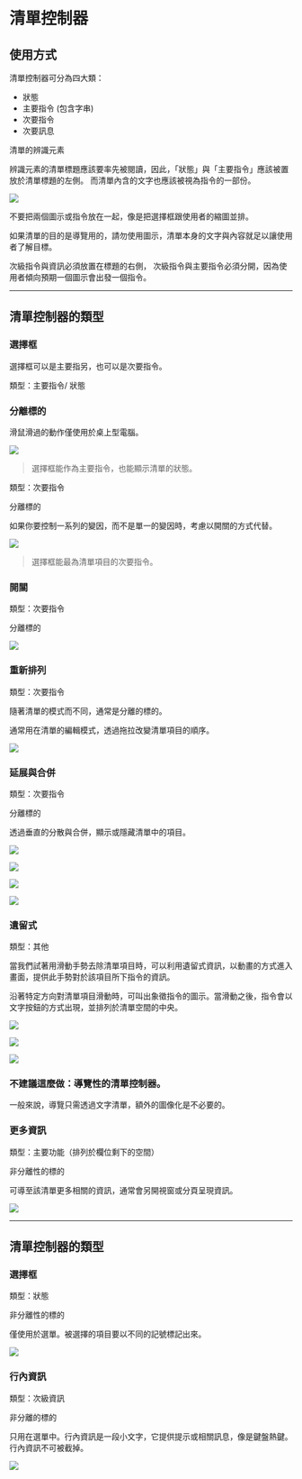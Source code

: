 # 清單控制器

## 使用方式

清單控制器可分為四大類：

- 狀態
- 主要指令 (包含字串)
- 次要指令
- 次要訊息



清單的辨識元素

辨識元素的清單標題應該要率先被閱讀，因此，「狀態」與「主要指令」應該被置放於清單標題的左側。
而清單內含的文字也應該被視為指令的一部份。

![](images/components/components-listcontrols-listcontrols-listcontrols_03_large_mdpi.png)

不要把兩個圖示或指令放在一起，像是把選擇框跟使用者的縮圖並排。


如果清單的目的是導覽用的，請勿使用圖示，清單本身的文字與內容就足以讓使用者了解目標。


次級指令與資訊必須放置在標題的右側，
次級指令與主要指令必須分開，因為使用者傾向預期一個圖示會出發一個指令。


---

## 清單控制器的類型
 
### 選擇框

選擇框可以是主要指另，也可以是次要指令。

類型：主要指令/ 狀態

### 分離標的


滑鼠滑過的動作僅使用於桌上型電腦。


![](images/components/components-listcontrols-typesoflistcontrols-listcontrols_08_large_mdpi.png)

> 選擇框能作為主要指令，也能顯示清單的狀態。


類型：次要指令

分離標的

如果你要控制一系列的變因，而不是單一的變因時，考慮以開關的方式代替。


![](images/components/components-listcontrols-typesoflistcontrols-listcontrols_10_large_mdpi.png)

> 選擇框能最為清單項目的次要指令。

### 開關

類型：次要指令

分離標的

![](images/components/components-listcontrols-typesoflistcontrols-listcontrols_30_large_mdpi.png)

### 重新排列

類型：次要指令

隨著清單的模式而不同，通常是分離的標的。


通常用在清單的編輯模式，透過拖拉改變清單項目的順序。


![](images/components/components-listcontrols-typesoflistcontrols-listcontrols_18_large_mdpi.png)

### 延展與合併

類型：次要指令

分離標的

透過垂直的分散與合併，顯示或隱藏清單中的項目。


![](images/components/components-listcontrols-typesoflistcontrols-listcontrols_26a_large_mdpi.png)

![](images/components/components-listcontrols-typesoflistcontrols-listcontrols_26b_large_mdpi.png)

![](images/components/components-listcontrols-typesoflistcontrols-listcontrols_28a_large_mdpi.png)

![](images/components/components-listcontrols-typesoflistcontrols-listcontrols_28b_large_mdpi.png)

### 遺留式

類型：其他

當我們試著用滑動手勢去除清單項目時，可以利用遺留式資訊，以動畫的方式進入畫面，提供此手勢對於該項目所下指令的資訊。

沿著特定方向對清單項目滑動時，可叫出象徵指令的圖示。當滑動之後，指令會以文字按鈕的方式出現，並排列於清單空間的中央。


![](images/components/components-listcontrols-typesoflistcontrols-listcontrols_22a_large_mdpi.png)

![](images/components/components-listcontrols-typesoflistcontrols-listcontrols_22b_large_mdpi.png)

![](images/components/components-listcontrols-typesoflistcontrols-listcontrols_22c_large_mdpi.png) 

### 不建議這麼做：導覽性的清單控制器。

一般來說，導覽只需透過文字清單，額外的圖像化是不必要的。

### 更多資訊


類型：主要功能（排列於欄位剩下的空間）

非分離性的標的

可導至該清單更多相關的資訊，通常會另開視窗或分頁呈現資訊。

![](images/components/components-listcontrols-typesoflistcontrols-listcontrols_16_large_mdpi.png)

---

## 清單控制器的類型

### 選擇框

類型：狀態

非分離性的標的


僅使用於選單。被選擇的項目要以不同的記號標記出來。



![](images/components/components-listcontrols-typesofmenucontrols-listcontrols_06_large_mdpi.png)

### 行內資訊

類型：次級資訊

非分離的標的

只用在選單中。行內資訊是一段小文字，它提供提示或相關訊息，像是鍵盤熱鍵。行內資訊不可被截掉。


![](images/components/components-listcontrols-typesofmenucontrols-listcontrols_12_large_mdpi.png)